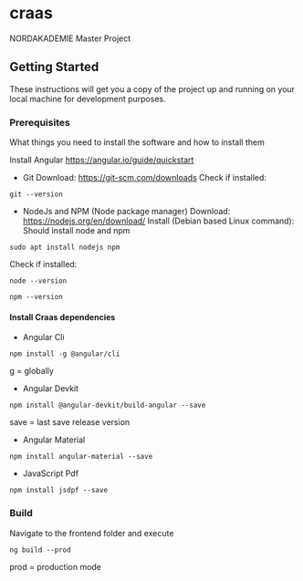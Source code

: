 # craas
NORDAKADEMIE Master Project

## Getting Started

These instructions will get you a copy of the project up and running on your local machine for development purposes.

### Prerequisites

What things you need to install the software and how to install them

Install Angular https://angular.io/guide/quickstart
* Git 
Download: https://git-scm.com/downloads
Check if installed:
```
git --version
```
* NodeJs and NPM (Node package manager)
Download: https://nodejs.org/en/download/
Install (Debian based Linux command):
Should install node and npm
```
sudo apt install nodejs npm
```
Check if installed: 
```
node --version
```
```
npm --version
```
#### Install Craas dependencies
* Angular Cli 
```
npm install -g @angular/cli
```
g = globally

* Angular Devkit
```
npm install @angular-devkit/build-angular --save
```
save = last save release version

* Angular Material
```
npm install angular-material --save
```

* JavaScript Pdf
```
npm install jsdpf --save
```
### Build

Navigate to the frontend folder and execute

```
ng build --prod
```
prod = production mode

